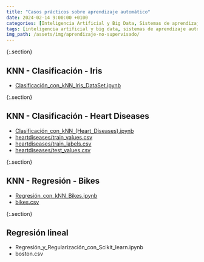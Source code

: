 ```yaml
---
title: "Casos prácticos sobre aprendizaje automático"
date: 2024-02-14 9:00:00 +0100
categories: [Inteligencia Artificial y Big Data, Sistemas de aprendizaje automático]
tags: [inteligencia artificial y big data, sistemas de aprendizaje automático]
img_path: /assets/img/aprendizaje-no-supervisado/
---
```


{:.section}
## KNN - Clasificación - Iris

- [Clasificación_con_kNN_Iris_DataSet.ipynb](
/assets/img/casos-practicos-sobre-aprendizaje-automatico/Clasificación_con_kNN_Iris_DataSet.ipynb)

{:.section}
## KNN - Clasificación - Heart Diseases

- [Clasificación_con_kNN_(Heart_Diseases).ipynb](
/assets/img/casos-practicos-sobre-aprendizaje-automatico/Clasificación_con_kNN_(Heart_Diseases).ipynb)
- [heartdiseases/train_values.csv](
/assets/img/casos-practicos-sobre-aprendizaje-automatico/heartdiseases/train_values.csv)
- [heartdiseases/train_labels.csv](
/assets/img/casos-practicos-sobre-aprendizaje-automatico/heartdiseases/train_labels.csv)
- [heartdiseases/test_values.csv](
/assets/img/casos-practicos-sobre-aprendizaje-automatico/heartdiseases/test_values.csv)

{:.section}
## KNN - Regresión - Bikes

- [Regresión_con_kNN_Bikes.ipynb](
/assets/img/casos-practicos-sobre-aprendizaje-automatico/Regresión_con_kNN_Bikes.ipynb)
- [bikes.csv](
/assets/img/casos-practicos-sobre-aprendizaje-automatico/bikes.csv)

{:.section}
## Regresión lineal

- Regresión_y_Regularización_con_Scikit_learn.ipynb
- boston.csv

